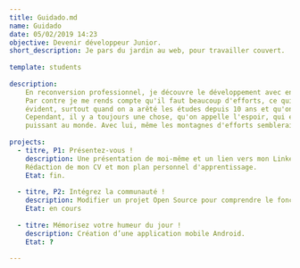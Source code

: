 ```yaml
---
title: Guidado.md
name: Guidado
date: 05/02/2019 14:23
objective: Devenir développeur Junior.
short_description: Je pars du jardin au web, pour travailler couvert.
 
template: students 
 
description:
    En reconversion professionnel, je découvre le développement avec enthousiasme.
    Par contre je me rends compte qu'il faut beaucoup d'efforts, ce qui n'est pas toujours 
    évident, surtout quand on a arêté les études depuis 10 ans et qu'on n'a dépassé la trentaine.
    Cependant, il y a toujours une chose, qu'on appelle l'espoir, qui est le moteur le plus
    puissant au monde. Avec lui, même les montagnes d'efforts sembleraient comme de l'eau à boire.
    
projects:
  - titre, P1: Présentez-vous !
    description: Une présentation de moi-même et un lien vers mon LinkedIn.
    Rédaction de mon CV et mon plan personnel d'apprentissage.
    Etat: fin.
  
  - titre, P2: Intégrez la communauté !
    description: Modifier un projet Open Source pour comprendre le fonctionnement de Git, de Github et des pull requests. 
    Etat: en cours
 
  - titre: Mémorisez votre humeur du jour !
    description: Création d’une application mobile Android.
    Etat: ?
 
--- 
```

